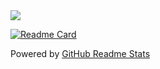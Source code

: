 



<!--[![ace18zz's GitHub stats](https://github-readme-stats.vercel.app/api?username=ace18zz&show_icons=true&count_private=true)](https://github.com/anuraghazra/github-readme-stats) -->


<a href="https://github.com/ace18zz">
  <img align="center" src="https://github-readme-stats.vercel.app/api/top-langs/?username=ace18zz&layout=compact" />
</a>

[![Readme Card](https://github-readme-stats.vercel.app/api/pin/?username=anuraghazra&repo=github-readme-stats)](https://github.com/ace18zz/GrowUp-ios-app)

Powered by [GitHub Readme Stats](https://github.com/anuraghazra/github-readme-stats)
